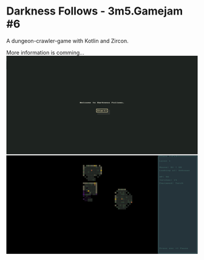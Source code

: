 # Darkness Follows - 3m5.Gamejam #6

A dungeon-crawler-game with Kotlin and Zircon.


More information is comming...
![alt text](https://github.com/LostMekka/3m5.GameJam-6/blob/master/documentation/00.png)
![alt text](https://github.com/LostMekka/3m5.GameJam-6/blob/master/documentation/01.png)
